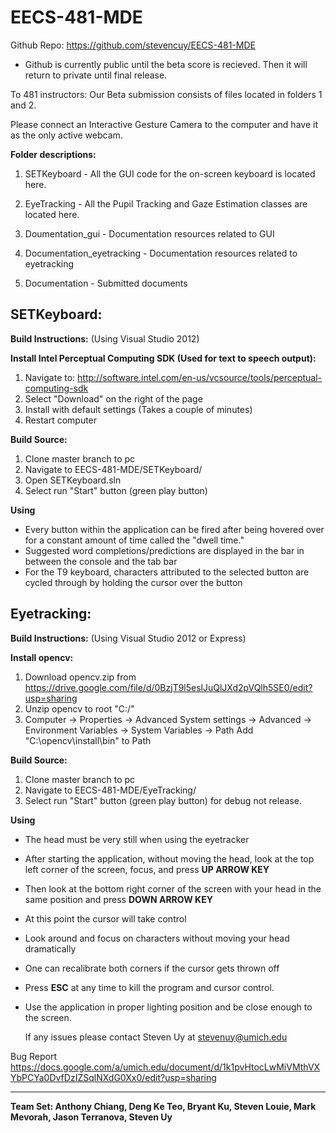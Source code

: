 EECS-481-MDE
============

Github Repo: https://github.com/stevencuy/EECS-481-MDE

 * Github is currently public until the beta score is recieved. Then it will return to private until final release. 

To 481 instructors: Our Beta submission consists of files located in folders 1 and 2.

Please connect an Interactive Gesture Camera to the computer and have it as the only active webcam. 

**Folder descriptions:**

1) SETKeyboard - All the GUI code for the on-screen keyboard is located here.

2) EyeTracking - All the Pupil Tracking and Gaze Estimation classes are located here.

3) Doumentation_gui - Documentation resources related to GUI

4) Documentation_eyetracking - Documentation resources related to eyetracking

5) Documentation - Submitted documents


SETKeyboard:
-------------
**Build Instructions:**
(Using Visual Studio 2012)

**Install Intel Perceptual Computing SDK (Used for text to speech output):**

 1. Navigate to: http://software.intel.com/en-us/vcsource/tools/perceptual-computing-sdk
 2. Select "Download" on the right of the page
 3. Install with default settings (Takes a couple of minutes)
 4. Restart computer

**Build Source:**
 1. Clone master branch to pc
 2. Navigate to EECS-481-MDE/SETKeyboard/
 3. Open SETKeyboard.sln
 4. Select run "Start" button (green play button)
 
**Using**
 * Every button within the application can be fired after being hovered over for a constant amount of time called the "dwell time."
 * Suggested word completions/predictions are displayed in the bar in between the console and the tab bar
 * For the T9 keyboard, characters attributed to the selected button are cycled through by holding the cursor over the button


Eyetracking:
-------------
**Build Instructions:**
(Using Visual Studio 2012 or Express)

**Install opencv:**
 1. Download opencv.zip from https://drive.google.com/file/d/0BzjT9l5eslJuQlJXd2pVQlh5SE0/edit?usp=sharing
 2. Unzip opencv to root "C:/"
 3. Computer -> Properties -> Advanced System settings -> Advanced -> Environment Variables -> System Variables -> Path
    Add "C:\opencv\install\bin" to Path

**Build Source:**
 1. Clone master branch to pc
 2. Navigate to EECS-481-MDE/EyeTracking/
 3. Select run "Start" button (green play button) for debug not release.

**Using**
 * The head must be very still when using the eyetracker
 * After starting the application, without moving the head, look at the top left corner of the screen, focus, and press      **UP ARROW KEY**
 * Then look at the bottom right corner of the screen with your head in the same position and press **DOWN ARROW KEY**
 * At this point the cursor will take control
 * Look around and focus on characters without moving your head dramatically
 * One can recalibrate both corners if the cursor gets thrown off
 * Press **ESC** at any time to kill the program and cursor control.
 * Use the application in proper lighting position and be close enough to the screen.

 	If any issues please contact Steven Uy at stevenuy@umich.edu

Bug Report
https://docs.google.com/a/umich.edu/document/d/1k1pvHtocLwMiVMthVXYbPCYa0DvfDzIZSqlNXdG0Xx0/edit?usp=sharing


----------------
**Team Set: Anthony Chiang, Deng Ke Teo, Bryant Ku, Steven Louie, Mark Mevorah, Jason Terranova, Steven Uy**
